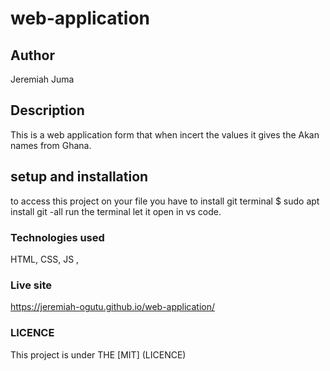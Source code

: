 # web-application
## Author
Jeremiah Juma
## Description
This is a web application form that when incert the values it gives the Akan names from Ghana.
## setup and installation
to access this project on your file you have to 
install git
terminal $ sudo apt install git -all
run the terminal
let it open in vs code.
### Technologies used
HTML, 
CSS, 
JS ,
### Live site
 https://jeremiah-ogutu.github.io/web-application/
### LICENCE
This project is under THE [MIT] (LICENCE)